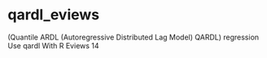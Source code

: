 # qardl_eviews
(Quantile ARDL (Autoregressive Distributed Lag Model) QARDL) regression Use qardl With R Eviews 14
